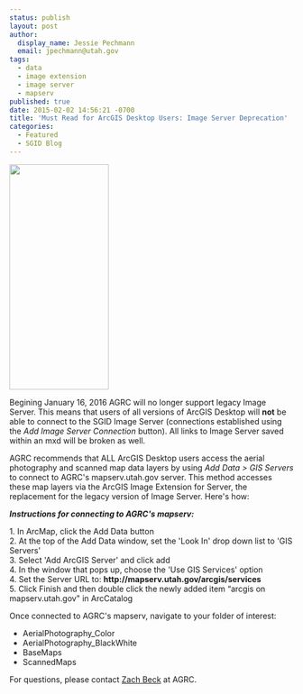```yaml
---
status: publish
layout: post
author:
  display_name: Jessie Pechmann
  email: jpechmann@utah.gov
tags:
  - data
  - image extension
  - image server
  - mapserv
published: true
date: 2015-02-02 14:56:21 -0700
title: 'Must Read for ArcGIS Desktop Users: Image Server Deprecation'
categories:
  - Featured
  - SGID Blog
---
```

<p><a href="{{ "/downloads/MapservImage.jpg" | prepend: site.baseurl }}"><img src="{{ "/images/MapservImage.jpg" | prepend: site.baseurl }}" alt="" title="MapservImage" width="176" height="400" class="inline-text-left" /></a></p>
<p>Begining January 16, 2016 AGRC will no longer support legacy Image Server. This means that users of all versions of ArcGIS Desktop will <strong>not</strong> be able to connect to the SGID Image Server (connections established using the <em>Add Image Server Connection</em> button). All links to Image Server saved within an mxd will be broken as well. </p>
<p>AGRC recommends that ALL ArcGIS Desktop users access the aerial photography and scanned map data layers by using <em>Add Data > GIS Servers</em> to connect to AGRC's mapserv.utah.gov server. This method accesses these map layers via the ArcGIS Image Extension for Server, the replacement for the legacy version of Image Server. Here's how: </p>
<p><strong><em>Instructions for connecting to AGRC's mapserv:</em></strong></p>
<p>1. In ArcMap, click the Add Data button<br />
2. At the top of the Add Data window, set the 'Look In' drop down list to 'GIS Servers'<br />
3. Select 'Add ArcGIS Server' and click add<br />
4. In the window that pops up, choose the 'Use GIS Services' option<br />
4. Set the Server URL to:  <strong>http://mapserv.utah.gov/arcgis/services</strong><br />
5. Click Finish and then double click the newly added item “arcgis on mapserv.utah.gov" in ArcCatalog</p>
<p>Once connected to AGRC's mapserv, navigate to your folder of interest:</p>
<ul>
<li>AerialPhotography_Color</li>
<li>AerialPhotography_BlackWhite</li>
<li>BaseMaps</li>
<li>ScannedMaps</li>
</ul>
<p>For questions, please contact <a href="mailto:zbeck@utah.gov">Zach Beck</a> at AGRC.</p>
